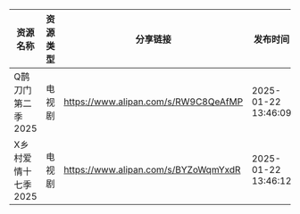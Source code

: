 | 资源名称         | 资源类型 | 分享链接                                 | 发布时间                |
| ------------ | ---- | ------------------------------------ | ------------------- |
| Q鹊刀门第二季2025  | 电视剧  | https://www.alipan.com/s/RW9C8QeAfMP | 2025-01-22 13:46:09 |
| X乡村爱情十七季2025 | 电视剧  | https://www.alipan.com/s/BYZoWqmYxdR | 2025-01-22 13:46:12 |

